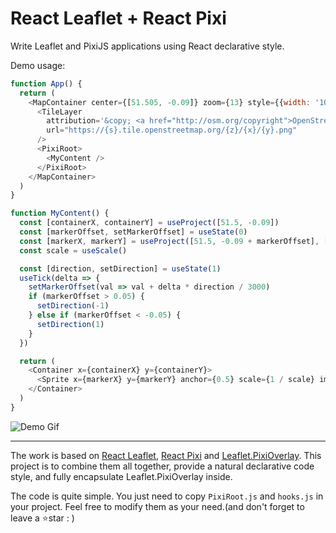 # React Leaflet + React Pixi

Write Leaflet and PixiJS applications using React declarative style.

Demo usage:

```javascript
function App() {
  return (
    <MapContainer center={[51.505, -0.09]} zoom={13} style={{width: '100vw', height: '100vh'}}>
      <TileLayer
        attribution='&copy; <a href="http://osm.org/copyright">OpenStreetMap</a> contributors'
        url="https://{s}.tile.openstreetmap.org/{z}/{x}/{y}.png"
      />
      <PixiRoot>
        <MyContent />
      </PixiRoot>
    </MapContainer>
  )
}

function MyContent() {
  const [containerX, containerY] = useProject([51.5, -0.09])
  const [markerOffset, setMarkerOffset] = useState(0)
  const [markerX, markerY] = useProject([51.5, -0.09 + markerOffset], [containerX, containerY])
  const scale = useScale()

  const [direction, setDirection] = useState(1)
  useTick(delta => {
    setMarkerOffset(val => val + delta * direction / 3000)
    if (markerOffset > 0.05) {
      setDirection(-1)
    } else if (markerOffset < -0.05) {
      setDirection(1)
    }
  })

  return (
    <Container x={containerX} y={containerY}>
      <Sprite x={markerX} y={markerY} anchor={0.5} scale={1 / scale} image="https://s3-us-west-2.amazonaws.com/s.cdpn.io/693612/IaUrttj.png" />
    </Container>
  )
}
```

![Demo Gif](./public/demo.gif)

---

The work is based on [React Leaflet](https://react-leaflet.js.org/), [React Pixi](https://reactpixi.org/) and [Leaflet.PixiOverlay](https://github.com/manubb/Leaflet.PixiOverlay). This project is to combine them all together, provide a natural declarative code style, and fully encapsulate Leaflet.PixiOverlay inside.

The code is quite simple. You just need to copy `PixiRoot.js` and `hooks.js` in your project. Feel free to modify them as your need.(and don't forget to leave a ⭐star : )

